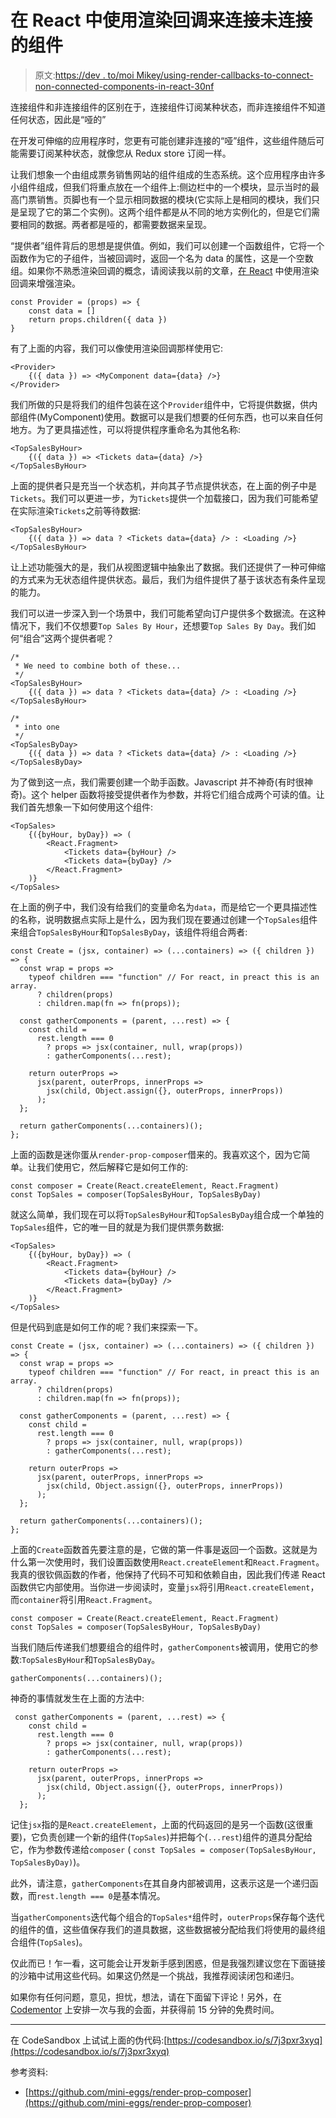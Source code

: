 # 在 React 中使用渲染回调来连接未连接的组件

> 原文:[https://dev . to/moi Mikey/using-render-callbacks-to-connect-non-connected-components-in-react-30nf](https://dev.to/moimikey/using-render-callbacks-to-connect-non-connected-components-in-react-30nf)

连接组件和非连接组件的区别在于，连接组件订阅某种状态，而非连接组件不知道任何状态，因此是“哑的”

在开发可伸缩的应用程序时，您更有可能创建非连接的“哑”组件，这些组件随后可能需要订阅某种状态，就像您从 Redux store 订阅一样。

让我们想象一个由组成票务销售网站的组件组成的生态系统。这个应用程序由许多小组件组成，但我们将重点放在一个组件上:侧边栏中的一个模块，显示当时的最高门票销售。页脚也有一个显示相同数据的模块(它实际上是相同的模块，我们只是呈现了它的第二个实例)。这两个组件都是从不同的地方实例化的，但是它们需要相同的数据。两者都是哑的，都需要数据来呈现。

“提供者”组件背后的思想是提供值。例如，我们可以创建一个函数组件，它将一个函数作为它的子组件，当被回调时，返回一个名为 data 的属性，这是一个空数组。如果你不熟悉渲染回调的概念，请阅读我以前的文章，[在 React](https://dev.to/moimikey/power-up-your-renders-with-render-callbacks-in-react-47i5) 中使用渲染回调来增强渲染。

```
const Provider = (props) => {
    const data = []
    return props.children({ data })
} 
```

有了上面的内容，我们可以像使用渲染回调那样使用它:

```
<Provider>
    {({ data }) => <MyComponent data={data} />}
</Provider> 
```

我们所做的只是将我们的组件包装在这个`Provider`组件中，它将提供数据，供内部组件(MyComponent)使用。数据可以是我们想要的任何东西，也可以来自任何地方。为了更具描述性，可以将提供程序重命名为其他名称:

```
<TopSalesByHour>
    {({ data }) => <Tickets data={data} />}
</TopSalesByHour> 
```

上面的提供者只是充当一个状态机，并向其子节点提供状态，在上面的例子中是`Tickets`。我们可以更进一步，为`Tickets`提供一个加载接口，因为我们可能希望在实际渲染`Tickets`之前等待数据:

```
<TopSalesByHour>
    {({ data }) => data ? <Tickets data={data} /> : <Loading />}
</TopSalesByHour> 
```

让上述功能强大的是，我们从视图逻辑中抽象出了数据。我们还提供了一种可伸缩的方式来为无状态组件提供状态。最后，我们为组件提供了基于该状态有条件呈现的能力。

我们可以进一步深入到一个场景中，我们可能希望向订户提供多个数据流。在这种情况下，我们不仅想要`Top Sales By Hour`，还想要`Top Sales By Day`。我们如何“组合”这两个提供者呢？

```
/*
 * We need to combine both of these...
 */
<TopSalesByHour>
    {({ data }) => data ? <Tickets data={data} /> : <Loading />}
</TopSalesByHour>

/*
 * into one
 */
<TopSalesByDay>
    {({ data }) => data ? <Tickets data={data} /> : <Loading />}
</TopSalesByDay> 
```

为了做到这一点，我们需要创建一个助手函数。Javascript 并不神奇(有时很神奇)。这个 helper 函数将接受提供者作为参数，并将它们组合成两个可读的值。让我们首先想象一下如何使用这个组件:

```
<TopSales>
    {({byHour, byDay}) => (
        <React.Fragment>
            <Tickets data={byHour} />
            <Tickets data={byDay} />
        </React.Fragment>
    )}
</TopSales> 
```

在上面的例子中，我们没有给我们的变量命名为`data`，而是给它一个更具描述性的名称，说明数据点实际上是什么，因为我们现在要通过创建一个`TopSales`组件来组合`TopSalesByHour`和`TopSalesByDay`，该组件将组合两者:

```
const Create = (jsx, container) => (...containers) => ({ children }) => {
  const wrap = props =>
    typeof children === "function" // For react, in preact this is an array.
      ? children(props)
      : children.map(fn => fn(props));

  const gatherComponents = (parent, ...rest) => {
    const child =
      rest.length === 0
        ? props => jsx(container, null, wrap(props))
        : gatherComponents(...rest);

    return outerProps =>
      jsx(parent, outerProps, innerProps =>
        jsx(child, Object.assign({}, outerProps, innerProps))
      );
  };

  return gatherComponents(...containers)();
}; 
```

上面的函数是迷你蛋从`render-prop-composer`借来的。我喜欢这个，因为它简单。让我们使用它，然后解释它是如何工作的:

```
const composer = Create(React.createElement, React.Fragment)
const TopSales = composer(TopSalesByHour, TopSalesByDay) 
```

就这么简单，我们现在可以将`TopSalesByHour`和`TopSalesByDay`组合成一个单独的`TopSales`组件，它的唯一目的就是为我们提供票务数据:

```
<TopSales>
    {({byHour, byDay}) => (
        <React.Fragment>
            <Tickets data={byHour} />
            <Tickets data={byDay} />
        </React.Fragment>
    )}
</TopSales> 
```

但是代码到底是如何工作的呢？我们来探索一下。

```
const Create = (jsx, container) => (...containers) => ({ children }) => {
  const wrap = props =>
    typeof children === "function" // For react, in preact this is an array.
      ? children(props)
      : children.map(fn => fn(props));

  const gatherComponents = (parent, ...rest) => {
    const child =
      rest.length === 0
        ? props => jsx(container, null, wrap(props))
        : gatherComponents(...rest);

    return outerProps =>
      jsx(parent, outerProps, innerProps =>
        jsx(child, Object.assign({}, outerProps, innerProps))
      );
  };

  return gatherComponents(...containers)();
}; 
```

上面的`Create`函数首先要注意的是，它做的第一件事是返回一个函数。这就是为什么第一次使用时，我们设置函数使用`React.createElement`和`React.Fragment`。我真的很钦佩函数的作者，他保持了代码不可知和依赖自由，因此我们传递 React 函数供它内部使用。当你进一步阅读时，变量`jsx`将引用`React.createElement`，而`container`将引用`React.Fragment`。

```
const composer = Create(React.createElement, React.Fragment)
const TopSales = composer(TopSalesByHour, TopSalesByDay) 
```

当我们随后传递我们想要组合的组件时，`gatherComponents`被调用，使用它的参数:`TopSalesByHour`和`TopSalesByDay`。

```
gatherComponents(...containers)(); 
```

神奇的事情就发生在上面的方法中:

```
 const gatherComponents = (parent, ...rest) => {
    const child =
      rest.length === 0
        ? props => jsx(container, null, wrap(props))
        : gatherComponents(...rest);

    return outerProps =>
      jsx(parent, outerProps, innerProps =>
        jsx(child, Object.assign({}, outerProps, innerProps))
      );
  }; 
```

记住`jsx`指的是`React.createElement`，上面的代码返回的是另一个函数(这很重要)，它负责创建一个新的组件(`TopSales`)并把每个(`...rest`)组件的道具分配给它，作为参数传递给`composer` ( `const TopSales = composer(TopSalesByHour, TopSalesByDay)`)。

此外，请注意，`gatherComponents`在其自身内部被调用，这表示这是一个递归函数，而`rest.length === 0`是基本情况。

当`gatherComponents`迭代每个组合的`TopSales*`组件时，`outerProps`保存每个迭代的组件的值，这些值保存我们的道具数据，这些数据被分配给我们将使用的最终组合组件(`TopSales`)。

仅此而已！乍一看，这可能会让开发新手感到困惑，但是我强烈建议您在下面链接的沙箱中试用这些代码。如果这仍然是一个挑战，我推荐阅读闭包和递归。

如果你有任何问题，意见，担忧，想法，请在下面留下评论！另外，在 [Codementor](https://www.codementor.io/moimikey) 上安排一次与我的会面，并获得前 15 分钟的免费时间。

* * *

在 CodeSandbox 上试试上面的伪代码:[https://codesandbox.io/s/7j3pxr3xyq](https://codesandbox.io/s/7j3pxr3xyq)

参考资料:

*   [https://github.com/mini-eggs/render-prop-composer](https://github.com/mini-eggs/render-prop-composer)